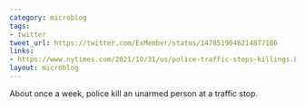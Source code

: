 ```yaml
---
category: microblog
tags:
- twitter
tweet_url: https://twitter.com/ExMember/status/1470519046214877186
links:
- https://www.nytimes.com/2021/10/31/us/police-traffic-stops-killings.html
layout: microblog
---
```

About once a week, police kill an unarmed person at a traffic stop.
